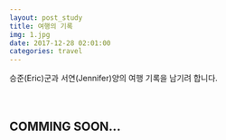```yaml
---
layout: post_study
title: 여행의 기록
img: 1.jpg
date: 2017-12-28 02:01:00
categories: travel
---
```

승준(Eric)군과 서연(Jennifer)양의 여행 기록을 남기려 합니다.
<br/><br/><br/>
## COMMING SOON... 
